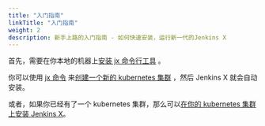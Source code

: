 ```yaml
---
title: "入门指南"
linkTitle: "入门指南"
weight: 2
description: 新手上路的入门指南 - 如何快速安装，运行新一代的Jenkins X
---
```


首先，需要在你本地的机器上[安装 jx 命令行工具](install) 。

你可以使用 [jx 命令](/commands/jx/#jx) 来[创建一个新的 kubernetes 集群](create-cluster) ，然后 Jenkins X 就会自动安装。

或者，如果你已经有了一个 kubernetes 集群，那么可以[在你的 kubernetes 集群上安装 Jenkins X](install-on-cluster)。

